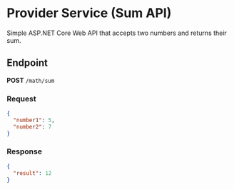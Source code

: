 # Provider Service (Sum API)

Simple ASP.NET Core Web API that accepts two numbers and returns their sum.

## Endpoint
**POST** `/math/sum`

### Request
```json
{
  "number1": 5,
  "number2": 7
}
```

### Response
```json
{
  "result": 12
}
```
